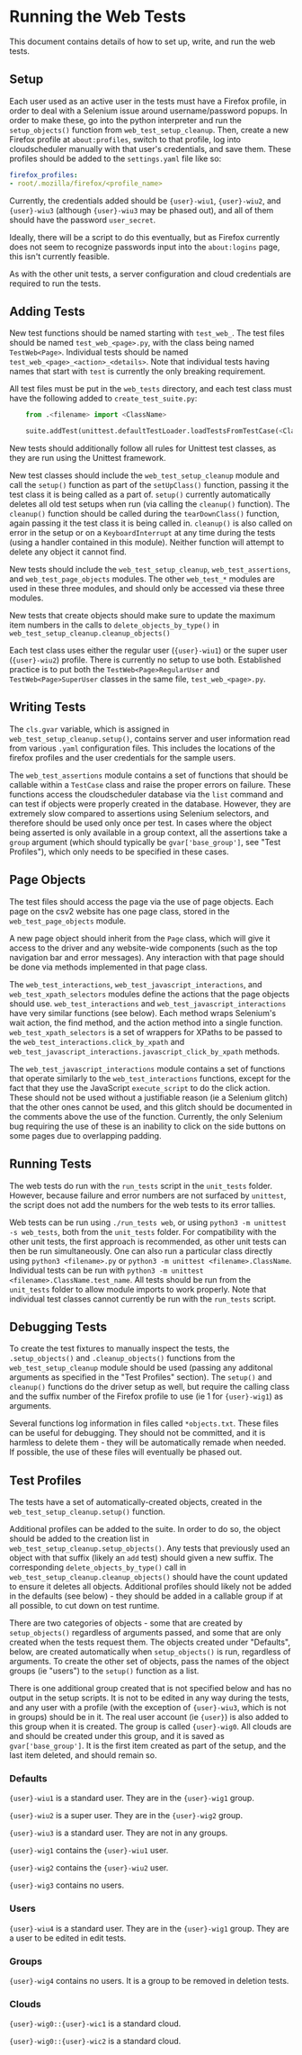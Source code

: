 # Running the Web Tests

This document contains details of how to set up, write, and run the web tests. 

## Setup

Each user used as an active user in the tests must have a Firefox profile, in order to deal with a Selenium issue around username/password popups. In order to make these, go into the python interpreter and run the `setup_objects()` function from `web_test_setup_cleanup`. Then, create a new Firefox profile at `about:profiles`, switch to that profile, log into cloudscheduler manually with that user's credentials, and save them. These profiles should be added to the `settings.yaml` file like so:

```yaml
firefox_profiles:
- root/.mozilla/firefox/<profile_name>
```

Currently, the credentials added should be `{user}-wiu1`, `{user}-wiu2`, and `{user}-wiu3` (although `{user}-wiu3` may be phased out), and all of them should have the password `user_secret`.

Ideally, there will be a script to do this eventually, but as Firefox currently does not seem to recognize passwords input into the `about:logins` page, this isn't currently feasible.

As with the other unit tests, a server configuration and cloud credentials are required to run the tests.

## Adding Tests

New test functions should be named starting with `test_web_`. The test files should be named `test_web_<page>.py`, with the class being named `TestWeb<Page>`. Individual tests should be named `test_web_<page>_<action>_<details>`. Note that individual tests having names that start with `test` is currently the only breaking requirement.

All test files must be put in the `web_tests` directory, and each test class must have the following added to `create_test_suite.py`:

```python
    from .<filename> import <ClassName>

    suite.addTest(unittest.defaultTestLoader.loadTestsFromTestCase(<ClassName>))
```

New tests should additionally follow all rules for Unittest test classes, as they are run using the Unittest framework.

New test classes should include the `web_test_setup_cleanup` module and call the `setup()` function as part of the `setUpClass()` function, passing it the test class it is being called as a part of. `setup()` currently automatically deletes all old test setups when run (via calling the `cleanup()` function). The `cleanup()` function should be called during the `tearDownClass()` function, again passing it the test class it is being called in. `cleanup()` is also called on error in the setup or on a `KeyboardInterrupt` at any time during the tests (using a handler contained in this module). Neither function will attempt to delete any object it cannot find. 

New tests should include the `web_test_setup_cleanup`, `web_test_assertions`, and `web_test_page_objects` modules. The other `web_test_*` modules are used in these three modules, and should only be accessed via these three modules. 

New tests that create objects should make sure to update the maximum item numbers in the calls to `delete_objects_by_type()` in `web_test_setup_cleanup.cleanup_objects()`

Each test class uses either the regular user (`{user}-wiu1`) or the super user (`{user}-wiu2`) profile. There is currently no setup to use both. Established practice is to put both the `TestWeb<Page>RegularUser` and `TestWeb<Page>SuperUser` classes in the same file, `test_web_<page>.py`.

## Writing Tests

The `cls.gvar` variable, which is assigned in `web_test_setup_cleanup.setup()`, contains server and user information read from various `.yaml` configuration files. This includes the locations of the firefox profiles and the user credentials for the sample users.

The `web_test_assertions` module contains a set of functions that should be callable within a `TestCase` class and raise the proper errors on failure. These functions access the cloudscheduler database via the `list` command and can test if objects were properly created in the database. However, they are extremely slow compared to assertions using Selenium selectors, and therefore should be used only once per test. In cases where the object being asserted is only available in a group context, all the assertions take a `group` argument (which should typically be `gvar['base_group']`, see "Test Profiles"), which only needs to be specified in these cases.

## Page Objects

The test files should access the page via the use of page objects. Each page on the csv2 website has one page class, stored in the `web_test_page_objects` module. 

A new page object should inherit from the `Page` class, which will give it access to the driver and any website-wide components (such as the top navigation bar and error messages). Any interaction with that page should be done via methods implemented in that page class. 

The `web_test_interactions`, `web_test_javascript_interactions`, and `web_test_xpath_selectors` modules define the actions that the page objects should use. `web_test_interactions` and `web_test_javascript_interactions` have very similar functions (see below). Each method wraps Selenium's wait action, the find method, and the action method into a single function. `web_test_xpath_selectors` is a set of wrappers for XPaths to be passed to the `web_test_interactions.click_by_xpath` and `web_test_javascript_interactions.javascript_click_by_xpath` methods.

The `web_test_javascript_interactions` module contains a set of functions that operate similarly to the `web_test_interactions` functions, except for the fact that they use the JavaScript `execute_script` to do the click action. These should not be used without a justifiable reason (ie a Selenium glitch) that the other ones cannot be used, and this glitch should be documented in the comments above the use of the function. Currently, the only Selenium bug requiring the use of these is an inability to click on the side buttons on some pages due to overlapping padding.

## Running Tests

The web tests do run with the `run_tests` script in the `unit_tests` folder. However, because failure and error numbers are not surfaced by `unittest`, the script does not add the numbers for the web tests to its error tallies.

Web tests can be run using `./run_tests web`, or using `python3 -m unittest -s web_tests`, both from the `unit_tests` folder. For compatibility with the other unit tests, the first approach is recommended, as other unit tests can then be run simultaneously. One can also run a particular class directly using `python3 <filename>.py` or `python3 -m unittest <filename>.ClassName`. Individual tests can be run with `python3 -m unittest <filename>.ClassName.test_name`. All tests should be run from the `unit_tests` folder to allow module imports to work properly. Note that individual test classes cannot currently be run with the `run_tests` script.

## Debugging Tests

To create the test fixtures to manually inspect the tests, the `.setup_objects()` and `.cleanup_objects()` functions from the `web_test_setup_cleanup` module should be used (passing any additonal arguments as specified in the "Test Profiles" section). The `setup()` and `cleanup()` functions do the driver setup as well, but require the calling class and the suffix number of the Firefox profile to use (ie 1 for `{user}-wig1`) as arguments. 

Several functions log information in files called `*objects.txt`. These files can be useful for debugging. They should not be committed, and it is harmless to delete them - they will be automatically remade when needed. If possible, the use of these files will eventually be phased out.

## Test Profiles

The tests have a set of automatically-created objects, created in the `web_test_setup_cleanup.setup()` function. 

Additional profiles can be added to the suite. In order to do so, the object should be added to the creation list in `web_test_setup_cleanup.setup_objects()`. Any tests that previously used an object with that suffix (likely an `add` test) should given a new suffix. The corresponding `delete_objects_by_type()` call in `web_test_setup_cleanup.cleanup_objects()` should have the count updated to ensure it deletes all objects. Additional profiles should likely not be added in the defaults (see below) - they should be added in a callable group if at all possible, to cut down on test runtime.

There are two categories of objects - some that are created by `setup_objects()` regardless of arguments passed, and some that are only created when the tests request them. The objects created under "Defaults", below, are created automatically when `setup_objects()` is run, regardless of arguments. To create the other set of objects, pass the names of the object groups (ie "users") to the `setup()` function as a list.

There is one additional group created that is not specified below and has no output in the setup scripts. It is not to be edited in any way during the tests, and any user with a profile (with the exception of `{user}-wiu3`, which is not in groups) should be in it. The real user account (ie `{user}`) is also added to this group when it is created. The group is called `{user}-wig0`. All clouds are and should be created under this group, and it is saved as `gvar['base_group']`. It is the first item created as part of the setup, and the last item deleted, and should remain so.

### Defaults

`{user}-wiu1` is a standard user. They are in the `{user}-wig1` group.

`{user}-wiu2` is a super user. They are in the `{user}-wig2` group.

`{user}-wiu3` is a standard user. They are not in any groups.

`{user}-wig1` contains the `{user}-wiu1` user.

`{user}-wig2` contains the `{user}-wiu2` user.

`{user}-wig3` contains no users.

### Users

`{user}-wiu4` is a standard user. They are in the `{user}-wig1` group. They are a user to be edited in edit tests.

### Groups

`{user}-wig4` contains no users. It is a group to be removed in deletion tests.

### Clouds

`{user}-wig0::{user}-wic1` is a standard cloud.

`{user}-wig0::{user}-wic2` is a standard cloud.